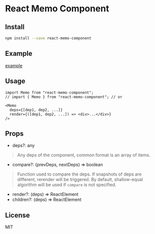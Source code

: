 # React Memo Component

## Install

```bash
npm install --save react-memo-component
```

## Example

[example](https://zhaoyao91.github.io/react-memo-component/)

## Usage

```tsx
import Memo from "react-memo-component";
// import { Memo } from "react-memo-component"; // or

<Memo
  deps={[dep1, dep2, ...]}
  render={([dep1, dep2, ...]) => <div>...</div>}
/>
```

## Props

- deps?: any
> Any deps of the component, common format is an array of items.
- compare?: (prevDeps, nextDeps) => boolean
> Function used to compare the deps. If snapshots of deps are different, rerender will be triggered.
> By default, shallow-equal algorithm will be used if `compare` is not specified.
- render?: (deps) => ReactElement
- children?: (deps) => ReactElement

## License

MIT
